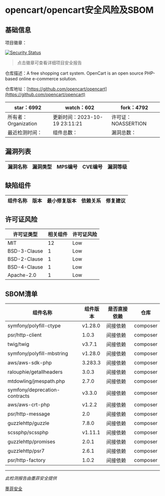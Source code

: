 # opencart/opencart安全风险及SBOM

## 基础信息

项目徽章：

[![Security Status](https://www.murphysec.com/platform3/v31/badge/1715079506515591168.svg)](https://www.murphysec.com/console/report/1691516826202034176/1715079506515591168)

> 点击徽章可查看详细项目安全报告

仓库描述：A free shopping cart system. OpenCart is an open source PHP-based online e-commerce solution.

仓库地址：[https://github.com/opencart/opencart](https://github.com/opencart/opencart)

| star：6992 | watch：602 | fork：4792 |
| ----------- | -------------- | ------------ |
| 所有者：Organization | 更新时间：2023-10-19 23:11:21 | 许可证：NOASSERTION |
| 最近检测时间： | 组件总数： | 漏洞总数： |




## 漏洞列表

| 漏洞名称 | 漏洞类型 | MPS编号 | CVE编号 | 漏洞等级 |
| ------- | ------ | ------- | ------ | ----- |





## 缺陷组件

| 组件名称 | 版本 | 最小修复版本 | 依赖关系 | 修复建议 |
| -------- | ---- | ------------ | -------- | -------- |





## 许可证风险

| 许可证类型 | 相关组件 | 许可证风险 |
| ---------- | -------- | ---------- |
|MIT|12|Low|
|BSD-3-Clause|1|Low|
|BSD-2-Clause|1|Low|
|BSD-4-Clause|1|Low|
|Apache-2.0|1|Low|




## SBOM清单

| 组件名称 | 组件版本 | 是否直接依赖 | 仓库 |
| -------- | -------- | ------------ | ---- |
|symfony/polyfill-ctype|v1.28.0|间接依赖|composer|
|psr/http-client|1.0.3|间接依赖|composer|
|twig/twig|v3.7.1|间接依赖|composer|
|symfony/polyfill-mbstring|v1.28.0|间接依赖|composer|
|aws/aws-sdk-php|3.283.3|间接依赖|composer|
|ralouphie/getallheaders|3.0.3|间接依赖|composer|
|mtdowling/jmespath.php|2.7.0|间接依赖|composer|
|symfony/deprecation-contracts|v3.3.0|间接依赖|composer|
|aws/aws-crt-php|v1.2.2|间接依赖|composer|
|psr/http-message|2.0|间接依赖|composer|
|guzzlehttp/guzzle|7.8.0|间接依赖|composer|
|scssphp/scssphp|v1.11.1|间接依赖|composer|
|guzzlehttp/promises|2.0.1|间接依赖|composer|
|guzzlehttp/psr7|2.6.1|间接依赖|composer|
|psr/http-factory|1.0.2|间接依赖|composer|


------

*此检测报告由墨菲安全提供*

[墨菲安全](www.murphysec.com)